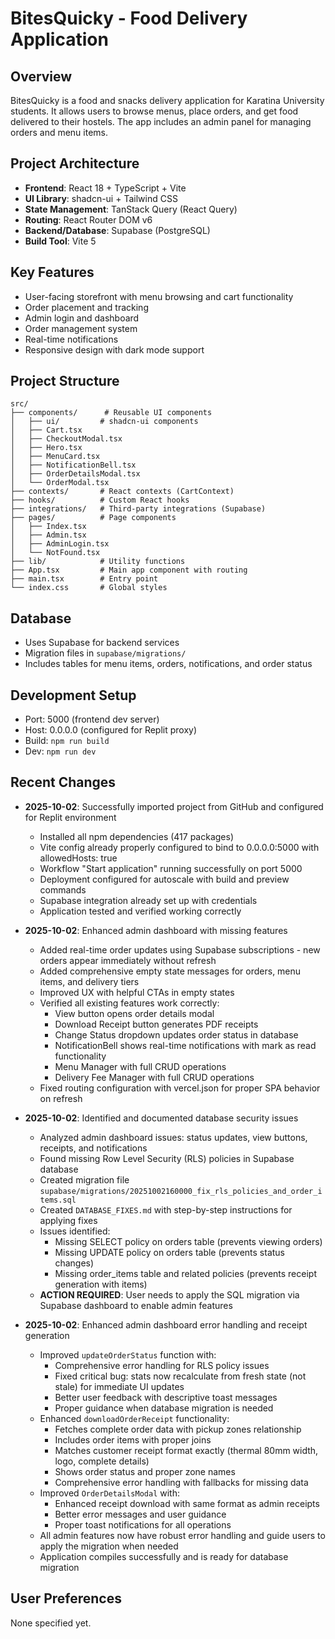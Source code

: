 # BitesQuicky - Food Delivery Application

## Overview
BitesQuicky is a food and snacks delivery application for Karatina University students. It allows users to browse menus, place orders, and get food delivered to their hostels. The app includes an admin panel for managing orders and menu items.

## Project Architecture
- **Frontend**: React 18 + TypeScript + Vite
- **UI Library**: shadcn-ui + Tailwind CSS
- **State Management**: TanStack Query (React Query)
- **Routing**: React Router DOM v6
- **Backend/Database**: Supabase (PostgreSQL)
- **Build Tool**: Vite 5

## Key Features
- User-facing storefront with menu browsing and cart functionality
- Order placement and tracking
- Admin login and dashboard
- Order management system
- Real-time notifications
- Responsive design with dark mode support

## Project Structure
```
src/
├── components/      # Reusable UI components
│   ├── ui/         # shadcn-ui components
│   ├── Cart.tsx
│   ├── CheckoutModal.tsx
│   ├── Hero.tsx
│   ├── MenuCard.tsx
│   ├── NotificationBell.tsx
│   ├── OrderDetailsModal.tsx
│   └── OrderModal.tsx
├── contexts/       # React contexts (CartContext)
├── hooks/          # Custom React hooks
├── integrations/   # Third-party integrations (Supabase)
├── pages/          # Page components
│   ├── Index.tsx
│   ├── Admin.tsx
│   ├── AdminLogin.tsx
│   └── NotFound.tsx
├── lib/            # Utility functions
├── App.tsx         # Main app component with routing
├── main.tsx        # Entry point
└── index.css       # Global styles
```

## Database
- Uses Supabase for backend services
- Migration files in `supabase/migrations/`
- Includes tables for menu items, orders, notifications, and order status

## Development Setup
- Port: 5000 (frontend dev server)
- Host: 0.0.0.0 (configured for Replit proxy)
- Build: `npm run build`
- Dev: `npm run dev`

## Recent Changes
- **2025-10-02**: Successfully imported project from GitHub and configured for Replit environment
  - Installed all npm dependencies (417 packages)
  - Vite config already properly configured to bind to 0.0.0.0:5000 with allowedHosts: true
  - Workflow "Start application" running successfully on port 5000
  - Deployment configured for autoscale with build and preview commands
  - Supabase integration already set up with credentials
  - Application tested and verified working correctly

- **2025-10-02**: Enhanced admin dashboard with missing features
  - Added real-time order updates using Supabase subscriptions - new orders appear immediately without refresh
  - Added comprehensive empty state messages for orders, menu items, and delivery tiers
  - Improved UX with helpful CTAs in empty states
  - Verified all existing features work correctly:
    * View button opens order details modal
    * Download Receipt button generates PDF receipts
    * Change Status dropdown updates order status in database
    * NotificationBell shows real-time notifications with mark as read functionality
    * Menu Manager with full CRUD operations
    * Delivery Fee Manager with full CRUD operations
  - Fixed routing configuration with vercel.json for proper SPA behavior on refresh

- **2025-10-02**: Identified and documented database security issues
  - Analyzed admin dashboard issues: status updates, view buttons, receipts, and notifications
  - Found missing Row Level Security (RLS) policies in Supabase database
  - Created migration file `supabase/migrations/20251002160000_fix_rls_policies_and_order_items.sql`
  - Created `DATABASE_FIXES.md` with step-by-step instructions for applying fixes
  - Issues identified:
    * Missing SELECT policy on orders table (prevents viewing orders)
    * Missing UPDATE policy on orders table (prevents status changes)
    * Missing order_items table and related policies (prevents receipt generation with items)
  - **ACTION REQUIRED**: User needs to apply the SQL migration via Supabase dashboard to enable admin features

- **2025-10-02**: Enhanced admin dashboard error handling and receipt generation
  - Improved `updateOrderStatus` function with:
    * Comprehensive error handling for RLS policy issues
    * Fixed critical bug: stats now recalculate from fresh state (not stale) for immediate UI updates
    * Better user feedback with descriptive toast messages
    * Proper guidance when database migration is needed
  - Enhanced `downloadOrderReceipt` functionality:
    * Fetches complete order data with pickup zones relationship
    * Includes order items with proper joins
    * Matches customer receipt format exactly (thermal 80mm width, logo, complete details)
    * Shows order status and proper zone names
    * Comprehensive error handling with fallbacks for missing data
  - Improved `OrderDetailsModal` with:
    * Enhanced receipt download with same format as admin receipts
    * Better error messages and user guidance
    * Proper toast notifications for all operations
  - All admin features now have robust error handling and guide users to apply the migration when needed
  - Application compiles successfully and is ready for database migration

## User Preferences
None specified yet.

